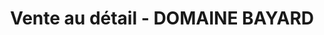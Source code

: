 ---
title: "Vente au détail - DOMAINE BAYARD"
url: /bourg-saint-andeol/vente-au-detail-domaine-bayard/
shop: ferme
---
